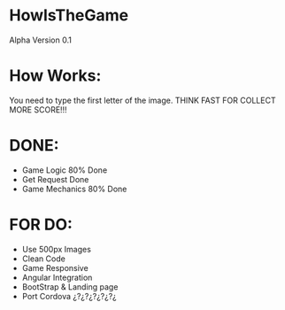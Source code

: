 # HowIsTheGame

Alpha Version 0.1

# How Works:

You need to type the first letter of the image. THINK FAST FOR COLLECT MORE SCORE!!!

# DONE:
+ Game Logic 80% Done
+ Get Request Done
+ Game Mechanics 80% Done

# FOR DO:
+ Use 500px Images
+ Clean Code
+ Game Responsive
+ Angular Integration
+ BootStrap & Landing page
+ Port Cordova ¿?¿?¿?¿?¿?¿
